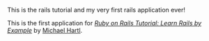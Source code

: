 This is the rails tutorial and my very first rails application ever!

This is the first application for
[*Ruby on Rails Tutorial: Learn Rails by Example*](http://railstutorial.org/)
by [Michael Hartl](http://michaelhartl.com/).
